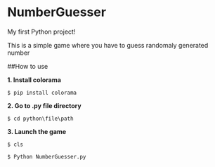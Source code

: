 # NumberGuesser
My first Python project!

This is a simple game where you have to guess randomaly generated number

##How to use

**1. Install colorama**

`$ pip install colorama`

**2. Go to .py file directory**

`$ cd python\file\path`

**3. Launch the game**

`$ cls`

`$ Python NumberGuesser.py`
